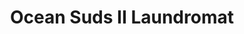 ---
title: "Ocean Suds II Laundromat"
url: /rehoboth-beach/ocean-suds-ii-laundromat/
shop: laundry
---